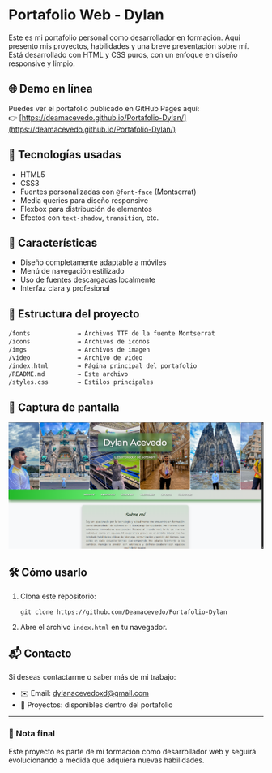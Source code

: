 # Portafolio Web - Dylan

Este es mi portafolio personal como desarrollador en formación. Aquí presento mis proyectos, habilidades y una breve presentación sobre mí. Está desarrollado con HTML y CSS puros, con un enfoque en diseño responsive y limpio.

## 🌐 Demo en línea

Puedes ver el portafolio publicado en GitHub Pages aquí:  
👉 [https://deamacevedo.github.io/Portafolio-Dylan/](https://deamacevedo.github.io/Portafolio-Dylan/)  


## 🚀 Tecnologías usadas

- HTML5
- CSS3
- Fuentes personalizadas con `@font-face` (Montserrat)
- Media queries para diseño responsive
- Flexbox para distribución de elementos
- Efectos con `text-shadow`, `transition`, etc.

## 🎨 Características

- Diseño completamente adaptable a móviles
- Menú de navegación estilizado
- Uso de fuentes descargadas localmente
- Interfaz clara y profesional

## 📁 Estructura del proyecto

```
/fonts             → Archivos TTF de la fuente Montserrat
/icons             → Archivos de iconos
/imgs              → Archivos de imagen
/video             → Archivo de video
/index.html        → Página principal del portafolio
/README.md         → Este archivo
/styles.css        → Estilos principales
```

## 📸 Captura de pantalla

![alt text](./imgs/image.png)

## 🛠 Cómo usarlo

1. Clona este repositorio:
   ```
   git clone https://github.com/Deamacevedo/Portafolio-Dylan
   ```

2. Abre el archivo `index.html` en tu navegador.

## 📬 Contacto

Si deseas contactarme o saber más de mi trabajo:

- ✉️ Email: dylanacevedoxd@gmail.com
- 📂 Proyectos: disponibles dentro del portafolio

---

### 📌 Nota final

Este proyecto es parte de mi formación como desarrollador web y seguirá evolucionando a medida que adquiera nuevas habilidades.